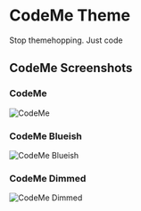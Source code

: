 # CodeMe Theme

Stop themehopping. Just code

## CodeMe Screenshots

### CodeMe 
![CodeMe](https://i.imgur.com/KH3tjHl.png)

### CodeMe Blueish
![CodeMe Blueish](https://i.imgur.com/5Kt04p6.png)

### CodeMe Dimmed
![CodeMe Dimmed](https://i.imgur.com/l9x9HTY.png)